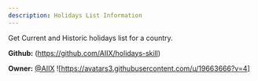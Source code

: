```yaml
---
description: Holidays List Information
---
```

Get Current and Historic holidays list for a country.

**Github:** (https://github.com/AIIX/holidays-skill)

**Owner:** [@AIIX](https://github.com/AIIX) ![https://avatars3.githubusercontent.com/u/19663666?v=4]

